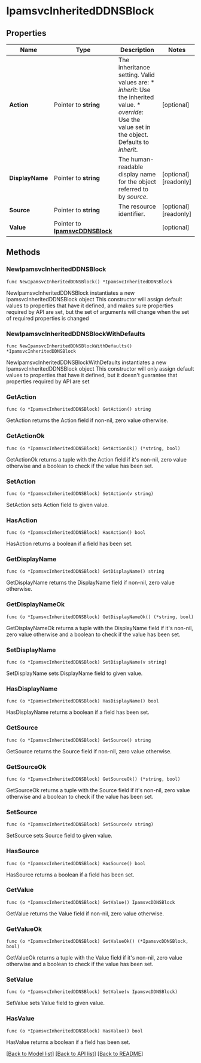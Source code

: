 # IpamsvcInheritedDDNSBlock

## Properties

Name | Type | Description | Notes
------------ | ------------- | ------------- | -------------
**Action** | Pointer to **string** | The inheritance setting.  Valid values are: * _inherit_: Use the inherited value. * _override_: Use the value set in the object.  Defaults to _inherit_. | [optional] 
**DisplayName** | Pointer to **string** | The human-readable display name for the object referred to by _source_. | [optional] [readonly] 
**Source** | Pointer to **string** | The resource identifier. | [optional] [readonly] 
**Value** | Pointer to [**IpamsvcDDNSBlock**](IpamsvcDDNSBlock.md) |  | [optional] 

## Methods

### NewIpamsvcInheritedDDNSBlock

`func NewIpamsvcInheritedDDNSBlock() *IpamsvcInheritedDDNSBlock`

NewIpamsvcInheritedDDNSBlock instantiates a new IpamsvcInheritedDDNSBlock object
This constructor will assign default values to properties that have it defined,
and makes sure properties required by API are set, but the set of arguments
will change when the set of required properties is changed

### NewIpamsvcInheritedDDNSBlockWithDefaults

`func NewIpamsvcInheritedDDNSBlockWithDefaults() *IpamsvcInheritedDDNSBlock`

NewIpamsvcInheritedDDNSBlockWithDefaults instantiates a new IpamsvcInheritedDDNSBlock object
This constructor will only assign default values to properties that have it defined,
but it doesn't guarantee that properties required by API are set

### GetAction

`func (o *IpamsvcInheritedDDNSBlock) GetAction() string`

GetAction returns the Action field if non-nil, zero value otherwise.

### GetActionOk

`func (o *IpamsvcInheritedDDNSBlock) GetActionOk() (*string, bool)`

GetActionOk returns a tuple with the Action field if it's non-nil, zero value otherwise
and a boolean to check if the value has been set.

### SetAction

`func (o *IpamsvcInheritedDDNSBlock) SetAction(v string)`

SetAction sets Action field to given value.

### HasAction

`func (o *IpamsvcInheritedDDNSBlock) HasAction() bool`

HasAction returns a boolean if a field has been set.

### GetDisplayName

`func (o *IpamsvcInheritedDDNSBlock) GetDisplayName() string`

GetDisplayName returns the DisplayName field if non-nil, zero value otherwise.

### GetDisplayNameOk

`func (o *IpamsvcInheritedDDNSBlock) GetDisplayNameOk() (*string, bool)`

GetDisplayNameOk returns a tuple with the DisplayName field if it's non-nil, zero value otherwise
and a boolean to check if the value has been set.

### SetDisplayName

`func (o *IpamsvcInheritedDDNSBlock) SetDisplayName(v string)`

SetDisplayName sets DisplayName field to given value.

### HasDisplayName

`func (o *IpamsvcInheritedDDNSBlock) HasDisplayName() bool`

HasDisplayName returns a boolean if a field has been set.

### GetSource

`func (o *IpamsvcInheritedDDNSBlock) GetSource() string`

GetSource returns the Source field if non-nil, zero value otherwise.

### GetSourceOk

`func (o *IpamsvcInheritedDDNSBlock) GetSourceOk() (*string, bool)`

GetSourceOk returns a tuple with the Source field if it's non-nil, zero value otherwise
and a boolean to check if the value has been set.

### SetSource

`func (o *IpamsvcInheritedDDNSBlock) SetSource(v string)`

SetSource sets Source field to given value.

### HasSource

`func (o *IpamsvcInheritedDDNSBlock) HasSource() bool`

HasSource returns a boolean if a field has been set.

### GetValue

`func (o *IpamsvcInheritedDDNSBlock) GetValue() IpamsvcDDNSBlock`

GetValue returns the Value field if non-nil, zero value otherwise.

### GetValueOk

`func (o *IpamsvcInheritedDDNSBlock) GetValueOk() (*IpamsvcDDNSBlock, bool)`

GetValueOk returns a tuple with the Value field if it's non-nil, zero value otherwise
and a boolean to check if the value has been set.

### SetValue

`func (o *IpamsvcInheritedDDNSBlock) SetValue(v IpamsvcDDNSBlock)`

SetValue sets Value field to given value.

### HasValue

`func (o *IpamsvcInheritedDDNSBlock) HasValue() bool`

HasValue returns a boolean if a field has been set.


[[Back to Model list]](../README.md#documentation-for-models) [[Back to API list]](../README.md#documentation-for-api-endpoints) [[Back to README]](../README.md)


